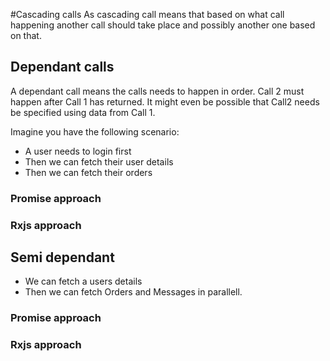 #Cascading calls 
As cascading call means that based on what call happening another call should take place and possibly another one based on that.

## Dependant calls
A dependant call means the calls needs to happen in order. Call 2 must happen after Call 1 has returned. It might even be possible that Call2 needs be specified using data from Call 1.

Imagine you have the following scenario:
- A user needs to login first
- Then we can fetch their user details
- Then we can fetch their orders

### Promise approach
### Rxjs approach

## Semi dependant
- We can fetch a users details
- Then we can fetch Orders and Messages in parallell.

### Promise approach
### Rxjs approach

